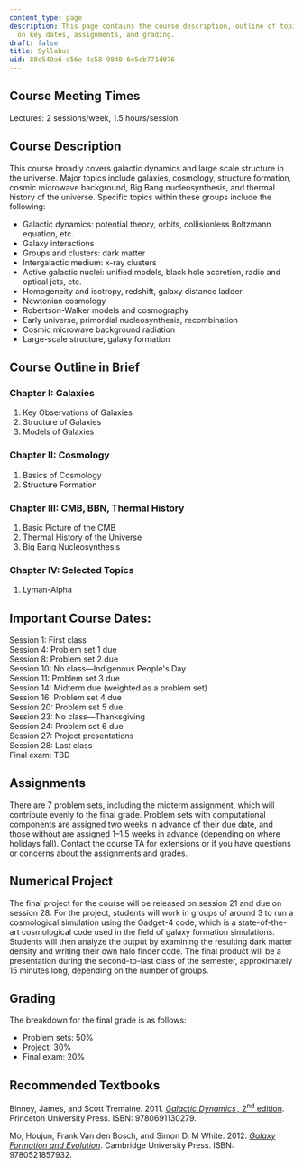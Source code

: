 ```yaml
---
content_type: page
description: This page contains the course description, outline of topics, and information
  on key dates, assignments, and grading.
draft: false
title: Syllabus
uid: 88e549a6-d56e-4c58-9840-6e5cb771d076
---
```

## Course Meeting Times

Lectures: 2 sessions/week, 1.5 hours/session

## Course Description

This course broadly covers galactic dynamics and large scale structure in the universe. Major topics include galaxies, cosmology, structure formation, cosmic microwave background, Big Bang nucleosynthesis, and thermal history of the universe. Specific topics within these groups include the following:

- Galactic dynamics: potential theory, orbits, collisionless Boltzmann equation, etc.
- Galaxy interactions
- Groups and clusters: dark matter 
- Intergalactic medium: x-ray clusters
- Active galactic nuclei: unified models, black hole accretion, radio and optical jets, etc.
- Homogeneity and isotropy, redshift, galaxy distance ladder
- Newtonian cosmology
- Robertson-Walker models and cosmography
- Early universe, primordial nucleosynthesis, recombination
- Cosmic microwave background radiation
- Large-scale structure, galaxy formation

## Course Outline in Brief

### Chapter I: Galaxies

1. Key Observations of Galaxies
2. Structure of Galaxies
3. Models of Galaxies

### Chapter II: Cosmology

1. Basics of Cosmology
2. Structure Formation

### Chapter III: CMB, BBN, Thermal History

1. Basic Picture of the CMB
2. Thermal History of the Universe
3. Big Bang Nucleosynthesis

### Chapter IV: Selected Topics

1. Lyman-Alpha

## Important Course Dates:

Session 1: First class                  
Session 4: Problem set 1 due                  
Session 8: Problem set 2 due                  
Session 10: No class—Indigenous People's Day                  
Session 11: Problem set 3 due                  
Session 14: Midterm due (weighted as a problem set)                  
Session 16: Problem set 4 due                  
Session 20: Problem set 5 due                  
Session 23: No class—Thanksgiving                  
Session 24: Problem set 6 due                  
Session 27: Project presentations                  
Session 28: Last class                  
Final exam: TBD

## Assignments

There are 7 problem sets, including the midterm assignment, which will contribute evenly to the final grade. Problem sets with computational components are assigned two weeks in advance of their due date, and those without are assigned 1–1.5 weeks in advance (depending on where holidays fall). Contact the course TA for extensions or if you have questions or concerns about the assignments and grades.

## Numerical Project

The final project for the course will be released on session 21 and due on session 28. For the project, students will work in groups of around 3 to run a cosmological simulation using the Gadget-4 code, which is a state-of-the-art cosmological code used in the field of galaxy formation simulations. Students will then analyze the output by examining the resulting dark matter density and writing their own halo finder code. The final product will be a presentation during the second-to-last class of the semester, approximately 15 minutes long, depending on the number of groups.

## Grading

The breakdown for the final grade is as follows:      

- Problem sets: 50%       
- Project: 30%       
- Final exam: 20%

## Recommended Textbooks

Binney, James, and Scott Tremaine. 2011. [*Galactic Dynamics ,* 2<sup>nd</sup> edition](https://search.worldcat.org/en/title/781469997). Princeton University Press. ISBN: 9780691130279.

Mo, Houjun, Frank Van den Bosch, and Simon D. M White. 2012. [*Galaxy Formation and Evolution*](https://search.worldcat.org/en/title/862981394). Cambridge University Press. ISBN: 9780521857932.